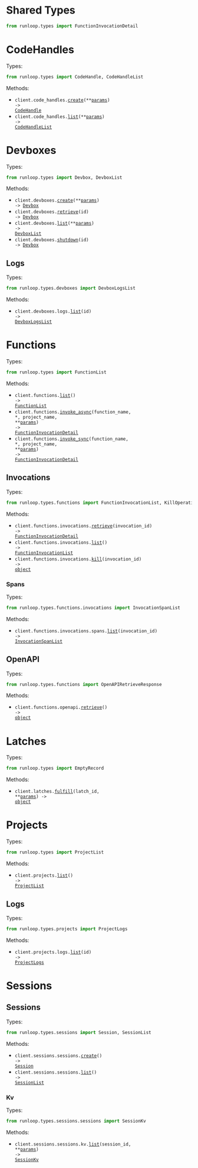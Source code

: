 # Shared Types

```python
from runloop.types import FunctionInvocationDetail
```

# CodeHandles

Types:

```python
from runloop.types import CodeHandle, CodeHandleList
```

Methods:

- <code title="post /v1/code_handles">client.code_handles.<a href="./src/runloop/resources/code_handles.py">create</a>(\*\*<a href="src/runloop/types/code_handle_create_params.py">params</a>) -> <a href="./src/runloop/types/code_handle.py">CodeHandle</a></code>
- <code title="get /v1/code_handles">client.code_handles.<a href="./src/runloop/resources/code_handles.py">list</a>(\*\*<a href="src/runloop/types/code_handle_list_params.py">params</a>) -> <a href="./src/runloop/types/code_handle_list.py">CodeHandleList</a></code>

# Devboxes

Types:

```python
from runloop.types import Devbox, DevboxList
```

Methods:

- <code title="post /v1/devboxes">client.devboxes.<a href="./src/runloop/resources/devboxes/devboxes.py">create</a>(\*\*<a href="src/runloop/types/devbox_create_params.py">params</a>) -> <a href="./src/runloop/types/devbox.py">Devbox</a></code>
- <code title="get /v1/devboxes/{id}">client.devboxes.<a href="./src/runloop/resources/devboxes/devboxes.py">retrieve</a>(id) -> <a href="./src/runloop/types/devbox.py">Devbox</a></code>
- <code title="get /v1/devboxes">client.devboxes.<a href="./src/runloop/resources/devboxes/devboxes.py">list</a>(\*\*<a href="src/runloop/types/devbox_list_params.py">params</a>) -> <a href="./src/runloop/types/devbox_list.py">DevboxList</a></code>
- <code title="post /v1/devboxes/{id}/shutdown">client.devboxes.<a href="./src/runloop/resources/devboxes/devboxes.py">shutdown</a>(id) -> <a href="./src/runloop/types/devbox.py">Devbox</a></code>

## Logs

Types:

```python
from runloop.types.devboxes import DevboxLogsList
```

Methods:

- <code title="get /v1/devboxes/{id}/logs">client.devboxes.logs.<a href="./src/runloop/resources/devboxes/logs.py">list</a>(id) -> <a href="./src/runloop/types/devboxes/devbox_logs_list.py">DevboxLogsList</a></code>

# Functions

Types:

```python
from runloop.types import FunctionList
```

Methods:

- <code title="get /v1/functions">client.functions.<a href="./src/runloop/resources/functions/functions.py">list</a>() -> <a href="./src/runloop/types/function_list.py">FunctionList</a></code>
- <code title="post /v1/functions/{projectName}/{functionName}/invoke_async">client.functions.<a href="./src/runloop/resources/functions/functions.py">invoke_async</a>(function_name, \*, project_name, \*\*<a href="src/runloop/types/function_invoke_async_params.py">params</a>) -> <a href="./src/runloop/types/shared/function_invocation_detail.py">FunctionInvocationDetail</a></code>
- <code title="post /v1/functions/{projectName}/{functionName}/invoke_sync">client.functions.<a href="./src/runloop/resources/functions/functions.py">invoke_sync</a>(function_name, \*, project_name, \*\*<a href="src/runloop/types/function_invoke_sync_params.py">params</a>) -> <a href="./src/runloop/types/shared/function_invocation_detail.py">FunctionInvocationDetail</a></code>

## Invocations

Types:

```python
from runloop.types.functions import FunctionInvocationList, KillOperationResponse
```

Methods:

- <code title="get /v1/functions/invocations/{invocationId}">client.functions.invocations.<a href="./src/runloop/resources/functions/invocations/invocations.py">retrieve</a>(invocation_id) -> <a href="./src/runloop/types/shared/function_invocation_detail.py">FunctionInvocationDetail</a></code>
- <code title="get /v1/functions/invocations">client.functions.invocations.<a href="./src/runloop/resources/functions/invocations/invocations.py">list</a>() -> <a href="./src/runloop/types/functions/function_invocation_list.py">FunctionInvocationList</a></code>
- <code title="post /v1/functions/invocations/{invocationId}/kill">client.functions.invocations.<a href="./src/runloop/resources/functions/invocations/invocations.py">kill</a>(invocation_id) -> <a href="./src/runloop/types/functions/kill_operation_response.py">object</a></code>

### Spans

Types:

```python
from runloop.types.functions.invocations import InvocationSpanList
```

Methods:

- <code title="get /v1/functions/invocations/{invocationId}/spans">client.functions.invocations.spans.<a href="./src/runloop/resources/functions/invocations/spans.py">list</a>(invocation_id) -> <a href="./src/runloop/types/functions/invocations/invocation_span_list.py">InvocationSpanList</a></code>

## OpenAPI

Types:

```python
from runloop.types.functions import OpenAPIRetrieveResponse
```

Methods:

- <code title="get /v1/functions/openapi">client.functions.openapi.<a href="./src/runloop/resources/functions/openapi.py">retrieve</a>() -> <a href="./src/runloop/types/functions/openapi_retrieve_response.py">object</a></code>

# Latches

Types:

```python
from runloop.types import EmptyRecord
```

Methods:

- <code title="post /v1/latches/{latchId}">client.latches.<a href="./src/runloop/resources/latches.py">fulfill</a>(latch_id, \*\*<a href="src/runloop/types/latch_fulfill_params.py">params</a>) -> <a href="./src/runloop/types/empty_record.py">object</a></code>

# Projects

Types:

```python
from runloop.types import ProjectList
```

Methods:

- <code title="get /v1/projects">client.projects.<a href="./src/runloop/resources/projects/projects.py">list</a>() -> <a href="./src/runloop/types/project_list.py">ProjectList</a></code>

## Logs

Types:

```python
from runloop.types.projects import ProjectLogs
```

Methods:

- <code title="get /v1/projects/{id}/logs">client.projects.logs.<a href="./src/runloop/resources/projects/logs.py">list</a>(id) -> <a href="./src/runloop/types/projects/project_logs.py">ProjectLogs</a></code>

# Sessions

## Sessions

Types:

```python
from runloop.types.sessions import Session, SessionList
```

Methods:

- <code title="post /v1/sessions/sessions">client.sessions.sessions.<a href="./src/runloop/resources/sessions/sessions/sessions.py">create</a>() -> <a href="./src/runloop/types/sessions/session.py">Session</a></code>
- <code title="get /v1/sessions/sessions">client.sessions.sessions.<a href="./src/runloop/resources/sessions/sessions/sessions.py">list</a>() -> <a href="./src/runloop/types/sessions/session_list.py">SessionList</a></code>

### Kv

Types:

```python
from runloop.types.sessions.sessions import SessionKv
```

Methods:

- <code title="get /v1/sessions/sessions/{sessionId}/kv">client.sessions.sessions.kv.<a href="./src/runloop/resources/sessions/sessions/kv.py">list</a>(session_id, \*\*<a href="src/runloop/types/sessions/sessions/kv_list_params.py">params</a>) -> <a href="./src/runloop/types/sessions/sessions/session_kv.py">SessionKv</a></code>
